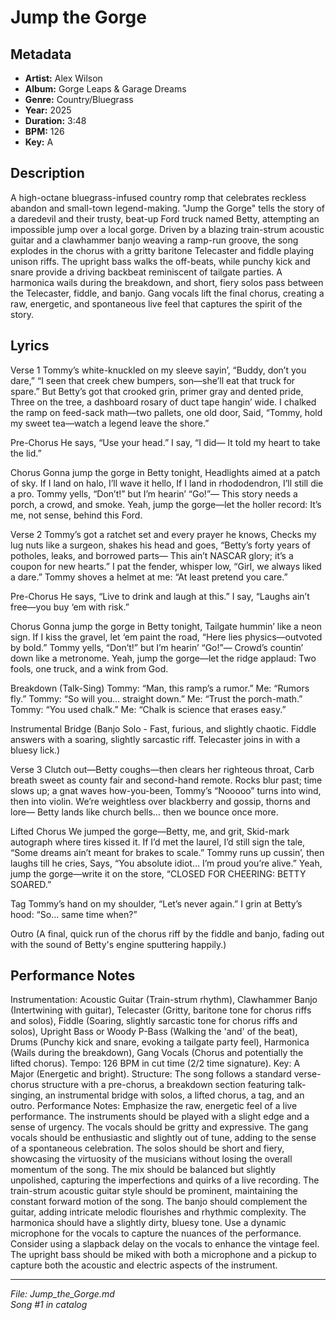 # Jump the Gorge

## Metadata
- **Artist:** Alex Wilson
- **Album:** Gorge Leaps & Garage Dreams
- **Genre:** Country/Bluegrass
- **Year:** 2025
- **Duration:** 3:48
- **BPM:** 126
- **Key:** A

## Description
A high-octane bluegrass-infused country romp that celebrates reckless abandon and small-town legend-making. "Jump the Gorge" tells the story of a daredevil and their trusty, beat-up Ford truck named Betty, attempting an impossible jump over a local gorge. Driven by a blazing train-strum acoustic guitar and a clawhammer banjo weaving a ramp-run groove, the song explodes in the chorus with a gritty baritone Telecaster and fiddle playing unison riffs. The upright bass walks the off-beats, while punchy kick and snare provide a driving backbeat reminiscent of tailgate parties. A harmonica wails during the breakdown, and short, fiery solos pass between the Telecaster, fiddle, and banjo. Gang vocals lift the final chorus, creating a raw, energetic, and spontaneous live feel that captures the spirit of the story.

## Lyrics

Verse 1
Tommy’s white-knuckled on my sleeve sayin’, “Buddy, don’t you dare,”
“I seen that creek chew bumpers, son—she’ll eat that truck for spare.”
But Betty’s got that crooked grin, primer gray and dented pride,
Three on the tree, a dashboard rosary of duct tape hangin’ wide.
I chalked the ramp on feed-sack math—two pallets, one old door,
Said, “Tommy, hold my sweet tea—watch a legend leave the shore.”

Pre-Chorus
He says, “Use your head.” I say, “I did—
It told my heart to take the lid.”

Chorus
Gonna jump the gorge in Betty tonight,
Headlights aimed at a patch of sky.
If I land on halo, I’ll wave it hello,
If I land in rhododendron, I’ll still die a pro.
Tommy yells, “Don’t!” but I’m hearin’ “Go!”—
This story needs a porch, a crowd, and smoke.
Yeah, jump the gorge—let the holler record:
It’s me, not sense, behind this Ford.

Verse 2
Tommy’s got a ratchet set and every prayer he knows,
Checks my lug nuts like a surgeon, shakes his head and goes,
“Betty’s forty years of potholes, leaks, and borrowed parts—
This ain’t NASCAR glory; it’s a coupon for new hearts.”
I pat the fender, whisper low, “Girl, we always liked a dare.”
Tommy shoves a helmet at me: “At least pretend you care.”

Pre-Chorus
He says, “Live to drink and laugh at this.”
I say, “Laughs ain’t free—you buy ‘em with risk.”

Chorus
Gonna jump the gorge in Betty tonight,
Tailgate hummin’ like a neon sign.
If I kiss the gravel, let ‘em paint the road,
“Here lies physics—outvoted by bold.”
Tommy yells, “Don’t!” but I’m hearin’ “Go!”—
Crowd’s countin’ down like a metronome.
Yeah, jump the gorge—let the ridge applaud:
Two fools, one truck, and a wink from God.

Breakdown (Talk-Sing)
Tommy: “Man, this ramp’s a rumor.”
Me: “Rumors fly.”
Tommy: “So will you… straight down.”
Me: “Trust the porch-math.”
Tommy: “You used chalk.”
Me: “Chalk is science that erases easy.”

Instrumental Bridge
(Banjo Solo - Fast, furious, and slightly chaotic. Fiddle answers with a soaring, slightly sarcastic riff. Telecaster joins in with a bluesy lick.)

Verse 3
Clutch out—Betty coughs—then clears her righteous throat,
Carb breath sweet as county fair and second-hand remote.
Rocks blur past; time slows up; a gnat waves how-you-been,
Tommy’s “Nooooo” turns into wind, then into violin.
We’re weightless over blackberry and gossip, thorns and lore—
Betty lands like church bells… then we bounce once more.

Lifted Chorus
We jumped the gorge—Betty, me, and grit,
Skid-mark autograph where tires kissed it.
If I’d met the laurel, I’d still sign the tale,
“Some dreams ain’t meant for brakes to scale.”
Tommy runs up cussin’, then laughs till he cries,
Says, “You absolute idiot… I’m proud you’re alive.”
Yeah, jump the gorge—write it on the store,
“CLOSED FOR CHEERING: BETTY SOARED.”

Tag
Tommy’s hand on my shoulder, “Let’s never again.”
I grin at Betty’s hood: “So… same time when?”

Outro
(A final, quick run of the chorus riff by the fiddle and banjo, fading out with the sound of Betty's engine sputtering happily.)

## Performance Notes

Instrumentation: Acoustic Guitar (Train-strum rhythm), Clawhammer Banjo (Intertwining with guitar), Telecaster (Gritty, baritone tone for chorus riffs and solos), Fiddle (Soaring, slightly sarcastic tone for chorus riffs and solos), Upright Bass or Woody P-Bass (Walking the 'and' of the beat), Drums (Punchy kick and snare, evoking a tailgate party feel), Harmonica (Wails during the breakdown), Gang Vocals (Chorus and potentially the lifted chorus).
Tempo: 126 BPM in cut time (2/2 time signature).
Key: A Major (Energetic and bright).
Structure: The song follows a standard verse-chorus structure with a pre-chorus, a breakdown section featuring talk-singing, an instrumental bridge with solos, a lifted chorus, a tag, and an outro.
Performance Notes: Emphasize the raw, energetic feel of a live performance. The instruments should be played with a slight edge and a sense of urgency. The vocals should be gritty and expressive. The gang vocals should be enthusiastic and slightly out of tune, adding to the sense of a spontaneous celebration. The solos should be short and fiery, showcasing the virtuosity of the musicians without losing the overall momentum of the song. The mix should be balanced but slightly unpolished, capturing the imperfections and quirks of a live recording. The train-strum acoustic guitar style should be prominent, maintaining the constant forward motion of the song. The banjo should complement the guitar, adding intricate melodic flourishes and rhythmic complexity.
The harmonica should have a slightly dirty, bluesy tone. Use a dynamic microphone for the vocals to capture the nuances of the performance.
Consider using a slapback delay on the vocals to enhance the vintage feel.
The upright bass should be miked with both a microphone and a pickup to capture both the acoustic and electric aspects of the instrument.

---
*File: Jump_the_Gorge.md*  
*Song #1 in catalog*
